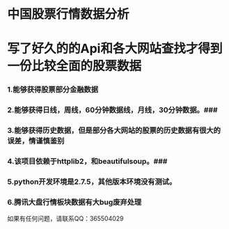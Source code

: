 中国股票行情数据分析
=================================================
写了好久的的Api和各大网站查找才得到一份比较全面的股票数据
=================================================


### 1.能够获得股票部分金融数据 ###
### 2.能够获得日线，周线，60分钟数据线，月线，30分钟数据。###
### 3.能够获得历史数据，但是部分各大网站的股票的历史数据有很大的误差，情谨慎鉴别 ###
### 4.该项目依赖于httplib2，和beautifulsoup。###
### 5.python开发环境是2.7.5，其他版本环境没有测试。 ###
### 6.腾讯大盘行情板块数据有大bug废弃处理

如果有任何问题，请联系QQ：365504029
